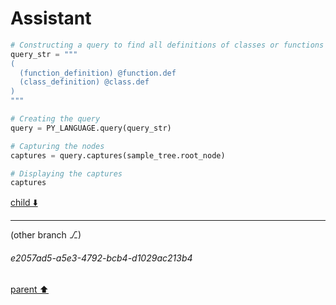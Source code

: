 # Assistant

```python
# Constructing a query to find all definitions of classes or functions
query_str = """
(
  (function_definition) @function.def
  (class_definition) @class.def
)
"""

# Creating the query
query = PY_LANGUAGE.query(query_str)

# Capturing the nodes
captures = query.captures(sample_tree.root_node)

# Displaying the captures
captures
```

[child ⬇️](#e2057ad5-a5e3-4792-bcb4-d1029ac213b4)

---

(other branch ⎇)
###### e2057ad5-a5e3-4792-bcb4-d1029ac213b4
[parent ⬆️](#be4283bc-4a57-45ac-a9d4-4c32bf2b5639)
